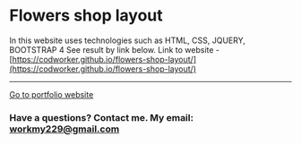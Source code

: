 # Flowers shop layout

In this website uses technologies such as HTML, CSS, JQUERY, BOOTSTRAP 4
See result by link below.
Link to website - [https://codworker.github.io/flowers-shop-layout/](https://codworker.github.io/flowers-shop-layout/)

------------------------------------------------------------------
[Go to portfolio website](https://codworker.github.io/)
### Have a questions? Contact me. My email: workmy229@gmail.com

